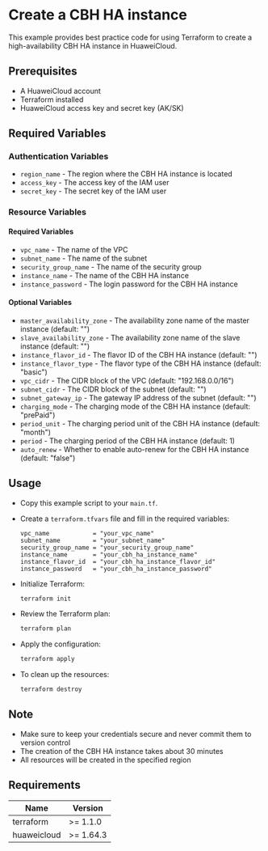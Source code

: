 # Create a CBH HA instance

This example provides best practice code for using Terraform to create a high-availability CBH HA instance in HuaweiCloud.

## Prerequisites

* A HuaweiCloud account
* Terraform installed
* HuaweiCloud access key and secret key (AK/SK)

## Required Variables

### Authentication Variables

* `region_name` - The region where the CBH HA instance is located
* `access_key`  - The access key of the IAM user
* `secret_key`  - The secret key of the IAM user

### Resource Variables

#### Required Variables

* `vpc_name` - The name of the VPC
* `subnet_name` - The name of the subnet
* `security_group_name` - The name of the security group
* `instance_name` - The name of the CBH HA instance
* `instance_password` - The login password for the CBH HA instance

#### Optional Variables

* `master_availability_zone` - The availability zone name of the master instance (default: "")
* `slave_availability_zone` - The availability zone name of the slave instance (default: "")
* `instance_flavor_id` - The flavor ID of the CBH HA instance (default: "")
* `instance_flavor_type` - The flavor type of the CBH HA instance (default: "basic")
* `vpc_cidr` - The CIDR block of the VPC (default: "192.168.0.0/16")
* `subnet_cidr` - The CIDR block of the subnet (default: "")
* `subnet_gateway_ip` - The gateway IP address of the subnet (default: "")
* `charging_mode` - The charging mode of the CBH HA instance (default: "prePaid")
* `period_unit` - The charging period unit of the CBH HA instance (default: "month")
* `period` - The charging period of the CBH HA instance (default: 1)
* `auto_renew` - Whether to enable auto-renew for the CBH HA instance (default: "false")

## Usage

* Copy this example script to your `main.tf`.
* Create a `terraform.tfvars` file and fill in the required variables:

  ```hcl
  vpc_name            = "your_vpc_name"
  subnet_name         = "your_subnet_name"
  security_group_name = "your_security_group_name"
  instance_name       = "your_cbh_ha_instance_name"
  instance_flavor_id  = "your_cbh_ha_instance_flavor_id"
  instance_password   = "your_cbh_ha_instance_password"
  ```

* Initialize Terraform:

   ```bash
   terraform init
   ```

* Review the Terraform plan:

   ```bash
   terraform plan
   ```

* Apply the configuration:

   ```bash
   terraform apply
   ```

* To clean up the resources:

   ```bash
   terraform destroy
   ```

## Note

* Make sure to keep your credentials secure and never commit them to version control
* The creation of the CBH HA instance takes about 30 minutes
* All resources will be created in the specified region

## Requirements

| Name        | Version   |
|-------------|-----------|
| terraform   | >= 1.1.0 |
| huaweicloud | >= 1.64.3 |
